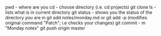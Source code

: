 pwd - where are you
cd - choose directory (i.e. cd projects)
git clone
ls - lists what is in current directory
git status - shows you the status of the directory you are in
git add notes/monday.md or git add -p (modifies original command "Patch"; i.e checks your changes)
git commit - m "Monday notes"
git push origin master
